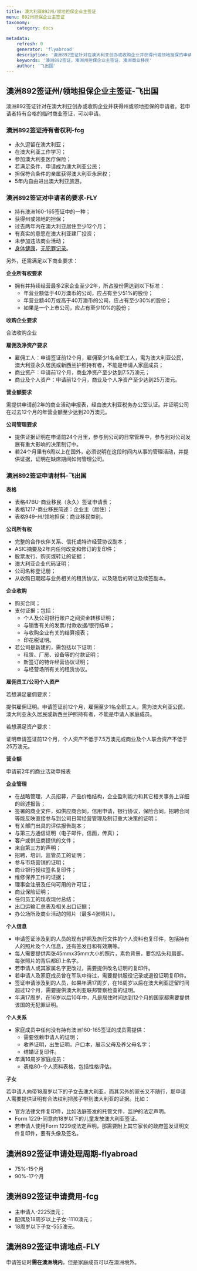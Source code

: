 ```yaml
---
title: 澳大利亚892州/领地担保企业主签证
menu: 892州担保企业主签证
taxonomy:
    category: docs

metadata:
    refresh: 0
    generator: 'flyabroad'
    description: '澳洲892签证针对在澳大利亚创办或收购企业并获得州或领地担保的申请者。若申请者持有合格的临时商业签证，可以申请。'
    keywords: '澳洲892签证，澳洲州担保企业主签证，澳洲商业移民'
    author: '飞出国'
---
```


## 澳洲892签证州/领地担保企业主签证-飞出国

澳洲892签证针对在澳大利亚创办或收购企业并获得州或领地担保的申请者。若申请者持有合格的临时商业签证，可以申请。

### 澳洲892签证持有者权利-fcg

* 永久逗留在澳大利亚；
* 在澳大利亚工作学习；
* 参加澳大利亚医疗保险；
* 若满足条件，申请成为澳大利亚公民；
* 担保符合条件的亲属获得澳大利亚永居权；
* 5年内自由进出澳大利亚旅游。

### 澳洲892签证对申请者的要求-FLY

* 持有澳洲160-165签证中的一种；
* 获得州或领地的担保；
* 过去两年内在澳大利亚居住至少12个月；
* 有真实的意愿在澳大利亚建厂投资；
* 未参加违法商业活动；
* [身体健康]，[无犯罪记录]。

另外，还需满足以下商业要求：

**企业所有权要求**

* 拥有并持续经营最多2家企业至少2年，所占股份需达到以下标准：
    * 年营业额低于40万澳币的公司，应占有至少51%的股份；
    * 年营业额40万或高于40万澳币的公司，应占有至少30%的股份；
    * 如果是一个上市公司，应占有至少10%的股份；

**收购企业要求**

合法收购企业

**雇佣及净资产要求**

* 雇佣工人：申请签证前12个月，雇佣至少1名全职工人，需为澳大利亚公民，澳大利亚永久居民或新西兰护照持有者，不能是申请人家庭成员；
* 商业资产：申请前12个月，商业净资产至少达到7.5万澳元；
* 商业及个人资产：申请前12个月，商业及个人净资产至少达到25万澳元。

**营业额要求**

需提供申请前2年的商业活动申报表，经由澳大利亚税务办公室认证。并证明公司在过去12个月的年营业额至少达到20万澳元。

**公司管理要求**

* 提供证据证明在申请前24个月里，参与到公司的日常管理中，参与到对公司发展有重大影响的决策制订中。
* 若24个月里有6周以上在国外，必须说明在这段时间内从事的管理活动，并提供证据，证明在缺席期间如何管理公司。

### 澳洲892签证申请材料-飞出国

**表格**

* 表格47BU-商业移民（永久）签证申请表；
* 表格1217-商业移民简述：企业主（居住）；
* 表格949-州/领地担保：商业移民类别。

**公司所有权**

* 完整的合作伙伴关系、信托或特许经营协议副本；
* ASIC摘要及2年内任何改变和修订的复印件；
* 股票发行、购买或转让的证据；
* 澳大利亚企业代码证明；
* 公司名称登记册；
* 从收购日期起与业务相关的租赁协议，以及随后的转让及续签副本。

**企业收购**

* 购买合同；
* 支付证据；包括：
    * 个人及公司银行账户之间资金转移证明；
    * 与销售有关的发票/付款收据/银行结单；
    * 与收购企业有关的结算报表；
    * 印花税证明。
* 若公司是新建的，需包括以下证明：
    * 租赁、厂房、设备等的付款证明；
    * 新签订的特许经营协议证明；
    * 与经营场所有关的租赁协议。

**雇佣员工/公司个人资产**

若想满足雇佣要求：

提供雇佣证明。申请签证前12个月，雇佣至少1名全职工人，需为澳大利亚公民，澳大利亚永久居民或新西兰护照持有者，不能是申请人家庭成员。

若想满足资产要求：

证明申请签证前12个月，个人资产不低于7.5万澳元或商业及个人联合资产不低于25万澳元。

**营业额**

申请前2年的商业活动申报表

**企业管理**

* 在战略管理，人员招募，产品价格结构，企业盈利能力和其它相关事务上详细的综述报告；
* 签署的商业文件，如供应商合同，信用申请，银行协议，保险合同，招聘合同等能反映直接参与到公司日常经营管理及制订重大决策的证明；
* 有关部门出具的评估报告副本；
* 与第三方通信证明（电子邮件，信函，传真）；
* 客户或供应商提供的文件；
* 来自第三方的声明；
* 招聘，培训，监管员工的证明；
* 参与市场营销的证明；
* 商业银行授权签名复印件；
* 维修保养工作的证据；
* 理事会注册及任何可用的许可证；
* 商业保险证明；
* 任何员工的现收现付总结；
* 出口运输汇总表及相关出口证据；
* 办公场所及商业活动的照片（最多4张照片）。

**个人信息**

* 申请签证涉及到的人员的现有护照及旅行文件的个人资料也复印件，包括持有人的照片及个人信息，还有签发日和有效期等。
* 每人需要提供两张45mmx35mm大小的照片，素色背景，要包括头和肩部，每张照片的背后都印上名字。
* 若申请人或其家属名字更改过，需要提供改名证明的复印件。
* 若申请人及家庭成员曾在军队中待过，需要提供服役记录或退役证明复印件。
* 签证申请涉及到的人员，如果年满17周岁，在16周岁以后在澳大利亚逗留时间超过12个月，需要提供澳大利亚联邦警察检查的证明。
* 年满17周岁，在16岁以后10年中，凡是居住时间达到12个月的国家都需要提供该国的无犯罪证明。

**个人关系**

* 家庭成员中任何没有持有澳洲160-165签证的成员需提供：
    * 需要依赖申请人的证明；
    * 收养证明，出生证明，户口本，展示父母及养父母名字；
    * 结婚证复印件。
* 年满16周岁家庭成员：
    * 表格80-个人资料表格，包括性格评估。

**子女**

若申请人向带18周岁以下的子女去澳大利亚，而其另外的家长又不随行，那申请人需要提供证明有合法权利把孩子带到澳大利亚的证据。比如：
* 官方法律文件复印件，比如法庭签发的托管文件，监护的法定声明。
* Form 1229-同意向18岁以下的儿童发放澳大利亚签证。
* 若申请人使用Form 1229或法定声明，那需要附上其它家长的政府签发证明文件复印件，要有头像及签名。

## 澳洲892签证申请处理周期-flyabroad

* 75%-15个月
* 90%-17个月

## 澳洲892签证申请费用-fcg

* 主申请人-2225澳元；
* 配偶及18周岁以上子女-1110澳元；
* 18周岁以下子女-555澳元。

## 澳洲892签证申请地点-FLY

申请签证时**需在澳洲境内**，但是家庭成员可以在澳洲境外。

[身体健康]:/home/medical
[无犯罪记录]:/home/police













